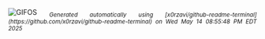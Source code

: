 <div align="justify">
<picture>
    <source media="(prefers-color-scheme: dark)" srcset="https://i.ibb.co/rKD35pfj/output-gif.gif">
    <source media="(prefers-color-scheme: light)" srcset="https://i.ibb.co/rKD35pfj/output-gif.gif">
    <img alt="GIFOS" src="https://i.ibb.co/rKD35pfj/output-gif.gif">
</picture>
<sub><i>Generated automatically using [x0rzavi/github-readme-terminal](https://github.com/x0rzavi/github-readme-terminal) on Wed May 14 08:55:48 PM EDT 2025</i></sub>
</div>

<!--  -->